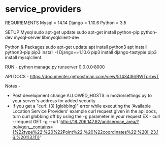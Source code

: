 # service_providers

REQUIREMENTS 
Mysql = 14.14
Django = 1.10.6
Python = 3.5

SETUP
Mysql
sudo apt-get update
sudo apt-get install python-pip python-dev mysql-server libmysqlclient-dev

Python & Packages
sudo apt-get update
apt install python3
apt install python3-pip
pip3 install -I Django==1.10.6
pip3 install django-tastypie
pip3 install mysqlclient

RUN -
python manage.py runserver 0.0.0.0:8000

API DOCS -
https://documenter.getpostman.com/view/5143436/RWTprbwT

Notes -
- Post development change ALLOWED_HOSTS in mozio/settings.py to your server's address for added security
- If you get a  "curl: (3) [globbing]" error while executing the 'Available Location Service Providers' example curl request given in the api docs, turn curl globbing off by using the -g parameter in your request
  EX - curl --request GET -g  --url 'http://18.206.147.92/api/service_area/?polygon__contains={%22type%22:%20%22Point%22,%20%22coordinates%22:%20[-23.16,%20113.11]}'
